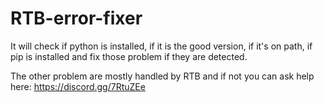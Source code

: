 # RTB-error-fixer
It will check if python is installed, if it is the good version, if it's on path, if pip is installed and fix those problem if they are detected.

The other problem are mostly handled by RTB and if not you can ask help here: https://discord.gg/7RtuZEe
